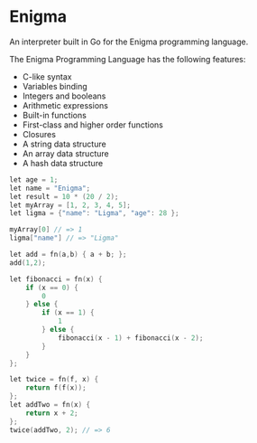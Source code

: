 # Enigma

An interpreter built in Go for the Enigma programming language.

The Enigma Programming Language has the following features:

* C-like syntax
* Variables binding
* Integers and booleans
* Arithmetic expressions
* Built-in functions
* First-class and higher order functions
* Closures
* A string data structure
* An array data structure
* A hash data structure

```C
let age = 1;
let name = "Enigma";
let result = 10 * (20 / 2);
let myArray = [1, 2, 3, 4, 5];
let ligma = {"name": "Ligma", "age": 28 };

myArray[0] // => 1
ligma["name"] // => "Ligma"

let add = fn(a,b) { a + b; };
add(1,2);

let fibonacci = fn(x) {
	if (x == 0) {
		0
	} else {
		if (x == 1) {
			1
		} else {
			fibonacci(x - 1) + fibonacci(x - 2);
		}
	}
};

let twice = fn(f, x) {
	return f(f(x));
};
let addTwo = fn(x) {
	return x + 2;
};
twice(addTwo, 2); // => 6
```